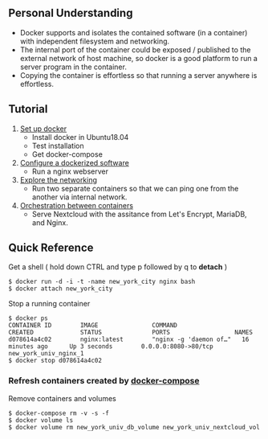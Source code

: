 ## Personal Understanding
* Docker supports and isolates the contained software (in a container) with independent filesystem and networking. 
* The internal port of the container could be exposed / published to the external network of host machine, so docker is a good platform to run a server program in the container. 
* Copying the container is effortless so that running a server anywhere is effortless.
## Tutorial
1. [Set up docker](https://github.com/xg590/tutorials/blob/master/docker/setup.md)
   * Install docker in Ubuntu18.04
   * Test installation
   * Get docker-compose
2. [Configure a dockerized software](https://github.com/xg590/tutorials/blob/master/docker/dockerized_nginx.md)
   * Run a nginx webserver
3. [Explore the networking](https://github.com/xg590/tutorials/blob/master/docker/networking.md)
   * Run two separate containers so that we can ping one from the another via internal network.
4. [Orchestration between containers](https://github.com/xg590/tutorials/blob/master/docker/nextcloud.md)
   * Serve Nextcloud with the assitance from Let's Encrypt, MariaDB, and Nginx. 
## Quick Reference
Get a shell ( hold down CTRL and type p followed by q to <b>detach</b> )
``` 
$ docker run -d -i -t -name new_york_city nginx bash
$ docker attach new_york_city
``` 
Stop a running container
```
$ docker ps
CONTAINER ID        IMAGE               COMMAND                  CREATED             STATUS              PORTS                  NAMES
d078614a4c02        nginx:latest        "nginx -g 'daemon of…"   16 minutes ago      Up 3 seconds        0.0.0.0:8080->80/tcp   new_york_univ_nginx_1
$ docker stop d078614a4c02
```
### Refresh containers created by [docker-compose](https://github.com/xg590/tutorials/blob/master/docker/nextcloud.md)
Remove containers and volumes
```
$ docker-compose rm -v -s -f
$ docker volume ls
$ docker volume rm new_york_univ_db_volume new_york_univ_nextcloud_vol
``` 
